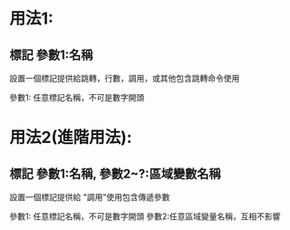 # 用法1:
## 標記 參數1:名稱
設置一個標記提供給跳轉，行數，調用，或其他包含跳轉命令使用

參數1: 任意標記名稱，不可是數字開頭

# 用法2(進階用法):
## 標記 參數1:名稱, 參數2~?:區域變數名稱
設置一個標記提供給 "調用"使用包含傳遞參數

參數1: 任意標記名稱，不可是數字開頭
參數2:任意區域變量名稱，互相不影響

